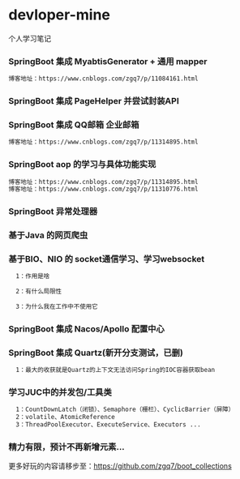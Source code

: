 # devloper-mine
个人学习笔记

### SpringBoot 集成 MyabtisGenerator + 通用 mapper
```diff
博客地址：https://www.cnblogs.com/zgq7/p/11084161.html
```
### SpringBoot 集成 PageHelper 并尝试封装API

### SpringBoot 集成 QQ邮箱 企业邮箱
```diff
博客地址：https://www.cnblogs.com/zgq7/p/11314895.html
```
### SpringBoot aop 的学习与具体功能实现
```diff
博客地址：https://www.cnblogs.com/zgq7/p/11314895.html
博客地址：https://www.cnblogs.com/zgq7/p/11310776.html
```

### SpringBoot 异常处理器

### 基于Java 的网页爬虫

### 基于BIO、NIO 的 socket通信学习、学习websocket
```diff
  1：作用是啥
  
  2：有什么局限性
  
  3：为什么我在工作中不使用它
```
### SpringBoot 集成 Nacos/Apollo 配置中心

### SpringBoot 集成 Quartz(新开分支测试，已删)
```diff  
  1：最大的收获就是Quartz的上下文无法访问Spring的IOC容器获取bean
```
### 学习JUC中的并发包/工具类 
```diff
  1：CountDownLatch（闭锁）、Semaphore（栅栏）、CyclicBarrier（屏障）
  2：volatile、AtomicReference
  3：ThreadPoolExecutor、ExecuteService、Executors ...
```
### 精力有限，预计不再新增元素...

更多好玩的内容请移步至：https://github.com/zgq7/boot_collections
